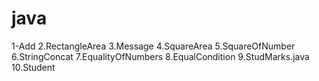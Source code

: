 # java
1-Add
2.RectangleArea
3.Message
4.SquareArea
5.SquareOfNumber
6.StringConcat
7.EqualityOfNumbers
8.EqualCondition
9.StudMarks.java
10.Student
